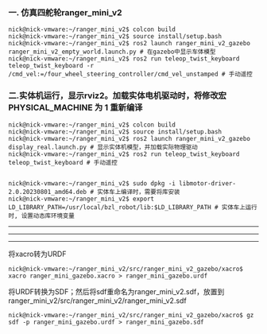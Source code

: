 
### 一. 仿真四舵轮ranger_mini_v2
```
nick@nick-vmware:~/ranger_mini_v2$ colcon build
nick@nick-vmware:~/ranger_mini_v2$ source install/setup.bash
nick@nick-vmware:~/ranger_mini_v2$ ros2 launch ranger_mini_v2_gazebo ranger_mini_v2_empty_world.launch.py # 在gazebo中显示车体模型
nick@nick-vmware:~/ranger_mini_v2$ ros2 run teleop_twist_keyboard teleop_twist_keyboard -r /cmd_vel:=/four_wheel_steering_controller/cmd_vel_unstamped # 手动遥控
```

### 二.实体机运行，显示rviz2。加载实体电机驱动时，将修改宏 PHYSICAL_MACHINE 为 1 重新编译
```
nick@nick-vmware:~/ranger_mini_v2$ colcon build
nick@nick-vmware:~/ranger_mini_v2$ source install/setup.bash
nick@nick-vmware:~/ranger_mini_v2$ ros2 launch ranger_mini_v2_gazebo display_real.launch.py # 显示实体机模型，并加载实际物理驱动
nick@nick-vmware:~/ranger_mini_v2$ ros2 run teleop_twist_keyboard teleop_twist_keyboard # 手动遥控


nick@nick-vmware:~/ranger_mini_v2$ sudo dpkg -i libmotor-driver-2.0.20230801_amd64.deb # 实体车上编译时，需要将库安装
nick@nick-vmware:~/ranger_mini_v2$ export LD_LIBRARY_PATH=/usr/local/bzl_robot/lib:$LD_LIBRARY_PATH # 实体车上运行时, 设置动态库环境变量
```

--------------
--------------
--------------

将xacro转为URDF
```
nick@nick-vmware:~/ranger_mini_v2/src/ranger_mini_v2_gazebo/xacro$ xacro ranger_mini_gazebo.xacro > ranger_mini_gazebo.urdf
```
将URDF转换为SDF；然后将sdf重命名为ranger_mini_v2.sdf，放置到ranger_mini_v2/src/ranger_mini_v2/ranger_mini_v2.sdf
```
nick@nick-vmware:~/ranger_mini_v2/src/ranger_mini_v2_gazebo/xacro$ gz sdf -p ranger_mini_gazebo.urdf > ranger_mini_gazebo.sdf
```
